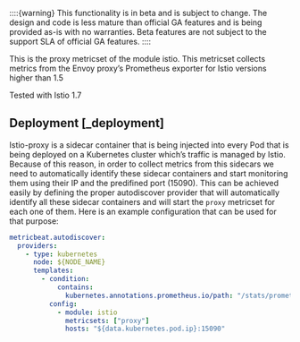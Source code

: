 ::::{warning}
This functionality is in beta and is subject to change. The design and code is less mature than official GA features and is being provided as-is with no warranties. Beta features are not subject to the support SLA of official GA features.
::::


This is the proxy metricset of the module istio. This metricset collects metrics from the Envoy proxy’s Prometheus exporter for Istio versions higher than 1.5

Tested with Istio 1.7


## Deployment [_deployment]

Istio-proxy is a sidecar container that is being injected into every Pod that is being deployed on a Kubernetes cluster which’s traffic is managed by Istio. Because of this reason, in order to collect metrics from this sidecars we need to automatically identify these sidecar containers and start monitoring them using their IP and the predifined port (15090). This can be achieved easily by defining the proper autodiscover provider that will automatically identify all these sidecar containers and will start the `proxy` metricset for each one of them. Here is an example configuration that can be used for that purpose:

```yaml
metricbeat.autodiscover:
  providers:
    - type: kubernetes
      node: ${NODE_NAME}
      templates:
        - condition:
            contains:
              kubernetes.annotations.prometheus.io/path: "/stats/prometheus"
          config:
            - module: istio
              metricsets: ["proxy"]
              hosts: "${data.kubernetes.pod.ip}:15090"
```
